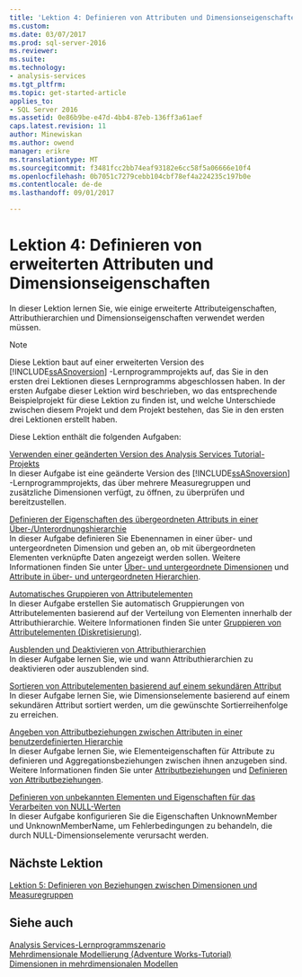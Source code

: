 ```yaml
---
title: 'Lektion 4: Definieren von Attributen und Dimensionseigenschaften erweiterte | Microsoft Docs'
ms.custom: 
ms.date: 03/07/2017
ms.prod: sql-server-2016
ms.reviewer: 
ms.suite: 
ms.technology:
- analysis-services
ms.tgt_pltfrm: 
ms.topic: get-started-article
applies_to:
- SQL Server 2016
ms.assetid: 0e86b9be-e47d-4bb4-87eb-136ff3a61aef
caps.latest.revision: 11
author: Minewiskan
ms.author: owend
manager: erikre
ms.translationtype: MT
ms.sourcegitcommit: f3481fcc2bb74eaf93182e6cc58f5a06666e10f4
ms.openlocfilehash: 0b7051c7279cebb104cbf78ef4a224235c197b0e
ms.contentlocale: de-de
ms.lasthandoff: 09/01/2017

---
```

# <a name="lesson-4-defining-advanced-attribute-and-dimension-properties"></a>Lektion 4: Definieren von erweiterten Attributen und Dimensionseigenschaften
In dieser Lektion lernen Sie, wie einige erweiterte Attributeigenschaften, Attributhierarchien und Dimensionseigenschaften verwendet werden müssen.  
  
> [!NOTE]  
> Diese Lektion baut auf einer erweiterten Version des [!INCLUDE[ssASnoversion](../includes/ssasnoversion-md.md)] -Lernprogrammprojekts auf, das Sie in den ersten drei Lektionen dieses Lernprogramms abgeschlossen haben. In der ersten Aufgabe dieser Lektion wird beschrieben, wo das entsprechende Beispielprojekt für diese Lektion zu finden ist, und welche Unterschiede zwischen diesem Projekt und dem Projekt bestehen, das Sie in den ersten drei Lektionen erstellt haben.  
  
Diese Lektion enthält die folgenden Aufgaben:  
  
[Verwenden einer geänderten Version des Analysis Services Tutorial-Projekts](../analysis-services/lesson-4-1-using-a-modified-version-of-the-analysis-services-tutorial-project.md)  
In dieser Aufgabe ist eine geänderte Version des [!INCLUDE[ssASnoversion](../includes/ssasnoversion-md.md)] -Lernprogrammprojekts, das über mehrere Measuregruppen und zusätzliche Dimensionen verfügt, zu öffnen, zu überprüfen und bereitzustellen.  
  
[Definieren der Eigenschaften des übergeordneten Attributs in einer Über-/Unterordnungshierarchie](../analysis-services/lesson-4-2-defining-parent-attribute-properties-in-a-parent-child-hierarchy.md)  
In dieser Aufgabe definieren Sie Ebenennamen in einer über- und untergeordneten Dimension und geben an, ob mit übergeordneten Elementen verknüpfte Daten angezeigt werden sollen. Weitere Informationen finden Sie unter [Über- und untergeordnete Dimensionen](../analysis-services/multidimensional-models/parent-child-dimension.md) und [Attribute in über- und untergeordneten Hierarchien](../analysis-services/multidimensional-models/parent-child-dimension-attributes.md).  
  
[Automatisches Gruppieren von Attributelementen](../analysis-services/lesson-4-3-automatically-grouping-attribute-members.md)  
In dieser Aufgabe erstellen Sie automatisch Gruppierungen von Attributelementen basierend auf der Verteilung von Elementen innerhalb der Attributhierarchie. Weitere Informationen finden Sie unter [Gruppieren von Attributelementen &#40;Diskretisierung&#41;](../analysis-services/multidimensional-models/attribute-properties-group-attribute-members.md).  
  
[Ausblenden und Deaktivieren von Attributhierarchien](../analysis-services/lesson-4-4-hiding-and-disabling-attribute-hierarchies.md)  
In dieser Aufgabe lernen Sie, wie und wann Attributhierarchien zu deaktivieren oder auszublenden sind.  
  
[Sortieren von Attributelementen basierend auf einem sekundären Attribut](../analysis-services/lesson-4-5-sorting-attribute-members-based-on-a-secondary-attribute.md)  
In dieser Aufgabe lernen Sie, wie Dimensionselemente basierend auf einem sekundären Attribut sortiert werden, um die gewünschte Sortierreihenfolge zu erreichen.  
  
[Angeben von Attributbeziehungen zwischen Attributen in einer benutzerdefinierten Hierarchie](../analysis-services/4-6-specifying-attribute-relationships-in-user-defined-hierarchy.md)  
In dieser Aufgabe lernen Sie, wie Elementeigenschaften für Attribute zu definieren und Aggregationsbeziehungen zwischen ihnen anzugeben sind. Weitere Informationen finden Sie unter [Attributbeziehungen](../analysis-services/multidimensional-models/attribute-relationships-define.md) und [Definieren von Attributbeziehungen](../analysis-services/multidimensional-models-olap-logical-dimension-objects/user-hierarchies-properties.md).  
  
[Definieren von unbekannten Elementen und Eigenschaften für das Verarbeiten von NULL-Werten](../analysis-services/lesson-4-7-defining-the-unknown-member-and-null-processing-properties.md)  
In dieser Aufgabe konfigurieren Sie die Eigenschaften UnknownMember und UnknownMemberName, um Fehlerbedingungen zu behandeln, die durch NULL-Dimensionselemente verursacht werden.  
  
## <a name="next-lesson"></a>Nächste Lektion  
[Lektion 5: Definieren von Beziehungen zwischen Dimensionen und Measuregruppen](../analysis-services/lesson-5-defining-relationships-between-dimensions-and-measure-groups.md)  
  
## <a name="see-also"></a>Siehe auch  
[Analysis Services-Lernprogrammszenario](../analysis-services/analysis-services-tutorial-scenario.md)  
[Mehrdimensionale Modellierung &#40;Adventure Works-Tutorial&#41;](../analysis-services/multidimensional-modeling-adventure-works-tutorial.md)  
[Dimensionen in mehrdimensionalen Modellen](../analysis-services/multidimensional-models/dimensions-in-multidimensional-models.md)  
  
  
  

